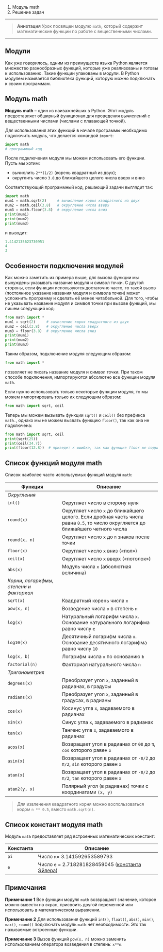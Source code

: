 1. Модуль math
2. Решение задач

---
> **Аннотация**
> Урок посвящен модулю `math`, который содержит математические функции по работе с вещественными числами.

---
## Модули
Как уже говорилось, одним из преимуществ языка Python является множество разнообразных функций, которые уже реализованы и готовы к использованию. Такие функции упакованы в модули. В Python модулем называется библиотека функций, которую можно подключать к своим программам.
## Модуль math
**Модуль math** – один из наиважнейших в Python. Этот модуль предоставляет обширный функционал для проведения вычислений с вещественными числами (числами с плавающей точкой).

Для использования этих функций в начале программы необходимо подключить модуль, что делается командой `import`:

```python
import math
# программный код
```
После подключения модуля мы можем использовать его функции. Пусть мы хотим:


- вычислить `2**(1/2)` (корень квадратный из двух);
- округлить число `3.8` до ближайшего целого числа вверх и вниз

Соответствующий программный код, решающий задачи выглядит так:
```python
import math
num1 = math.sqrt(2)     # вычисление корня квадратного из двух
num2 = math.ceil(3.8)   # округление числа вверх
num3 = math.floor(3.8)  # округление числа вниз
print(num1)
print(num2)
print(num3)
```
и выводит:
```python
1.4142135623730951
4
3
```
## Особенности подключения модулей
Как можно заметить из примера выше, для вызова функции мы вынуждены указывать название модуля и символ точки. С другой стороны, если функции используются достаточно часто, то такой вызов (постоянное указание названия модуля и символа точки) может усложнить программу и сделать её менее читабельной. Для того, чтобы не указывать название модуля и символ точки при вызове функций, мы пишем следующий код:
```python
from math import *
num1 = sqrt(2)     # вычисление корня квадратного из двух
num2 = ceil(3.8)   # округление числа вверх
num3 = floor(3.8)  # округление числа вниз
print(num1)
print(num2)
print(num3)
```
Таким образом, подключение модуля следующим образом:
```python
from math import *
```
позволяет не писать название модуля и символ точки. При таком способе подключения, импортируются абсолютно все функции модуля `math`.

Если нужно использовать только некоторые функции модуля, то мы можем импортировать только их следующим образом:
```python
from math import sqrt, ceil
```
Теперь мы можем вызывать функции `sqrt()` и `ceil()` без префикса `math.`, однако мы не можем вызвать функцию `floor()`, так как она не подключена:
```python
from math import sqrt, ceil
print(sqrt(25))
print(ceil(34.7))
print(floor(12.8))  # приведет к ошибке, так как функция floor не подключена
```
## Список функций модуля math
Список наиболее часто используемых функций модуля `math`:

**Функция** | **Описание**
-- | --
*Округления* |
`int()` |	Округляет число в сторону нуля
`round(x)`| 	Округляет число `x` до ближайшего целого. Если дробная часть числа равна `0.5`, то число округляется до ближайшего четного числа
`round(x, n)` |	Округляет число `x` до `n` знаков после точки
`floor(x)` |	Округляет число `x` вниз («пол»)
`ceil(x)` |	Округляет число `x` вверх («потолок»)
`abs(x)` |	Модуль числа `x` (абсолютная величина)
*Корни, логарифмы, степени и факториал* |
`sqrt(x)` |	Квадратный корень числа `x`
`pow(x, n)` |	Возведение числа `x` в степень `n`
`log(x)` |	Натуральный логарифм числа `x`. Основание натурального логарифма равно числу `e`
`log10(x)` |	Десятичный логарифм числа `x`. Основание десятичного логарифма равно числу `10`
`log(x, b)` |	Логарифм числа `x` по основанию `b`
`factorial(n)` |	Факториал натурального числа `n`
*Тригонометрия* |
`degrees(x)` |	Преобразует угол `x`, заданный в радианах, в градусы
`radians(x)` |	Преобразует угол `x`, заданный в градусах, в радианы
`cos(x)` |	Косинус угла `x`, задаваемого в радианах
`sin(x)` |	Синус угла `x`, задаваемого в радианах
`tan(x)` |	Тангенс угла `x`, задаваемого в радианах
`acos(x)` |	Возвращает угол в радианах от `00` до `π`, `cos` которого равен `x`
`asin(x)` |	Возвращает угол в радианах от `-π/2` до `π/2`, `sin` которого равен `x`
`atan(x)` |	Возвращает угол в радианах от `-π/2` до `π/2`, `tan` которого равен `x`
`atan2(y, x)` |	Полярный угол (в радианах) точки с координатами `(x, y)`
> Для извлечения квадратного корня можно воспользоваться кодом `n ** 0.5`, вместо `math.sqrt(n)`.

## Список констант модуля math
Модуль `math` предоставляет ряд встроенных математических констант:

**Константа** | **Описание**
-- | --
`pi` |	Число `π`= 3.141592653589793
`e` | Число `e` = 2.718281828459045 ([константа Эйлера](http://concepture.club/post/nauka/vse-chto-nuzhno-znat-o-konstante-e))

## Примечания
**Примечание 1** Все функции модуля `math` возвращают значение, которое можно вывести на экран, присвоить другой переменной или использовать в математическом выражении.

**Примечание 2** Для использования функций `int()`, `float()`, `abs()`, `min()`, `max()`, `round()` подключать модуль `math` нет необходимости. Это так называемые встроенные функции.

**Примечание 3** Вызов функций `pow(x, n)` можно заменить использованием оператора возведения в степень: `x**n`.